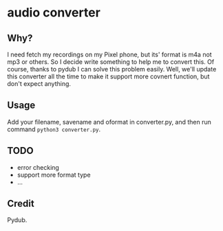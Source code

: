 # audio converter

## Why?

I need fetch my recordings on my Pixel phone, but its' format is m4a not mp3 or others. So I decide write something to help me to convert this. Of course, thanks to pydub I can solve this problem easily. Well, we'll update this converter all the time to make it support more covnert function, but don't expect anything.

## Usage

Add your filename, savename and oformat in converter.py, and then run command `python3 converter.py`. 

## TODO

- error checking
- support more format type
- ...

## Credit

Pydub.
